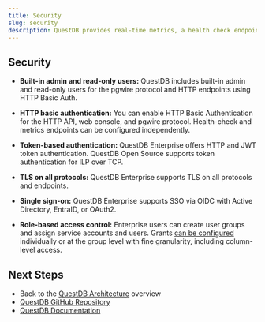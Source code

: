 ```yaml
---
title: Security
slug: security
description: QuestDB provides real-time metrics, a health check endpoint, and logging to monitor performance and simplify troubleshooting.
---
```



## Security

- **Built-in admin and read-only users:**
  QuestDB includes built-in admin and read-only users for the pgwire protocol and HTTP endpoints using HTTP Basic Auth.

- **HTTP basic authentication:**
  You can enable HTTP Basic Authentication for the HTTP API, web console, and pgwire
  protocol. Health-check and metrics endpoints can be configured independently.

- **Token-based authentication:**
  QuestDB Enterprise offers HTTP and JWT token authentication. QuestDB Open Source
  supports token authentication for ILP over TCP.

- **TLS on all protocols:**
  QuestDB Enterprise supports TLS on all protocols and endpoints.

- **Single sign-on:**
  QuestDB Enterprise supports SSO via OIDC with Active Directory, EntraID, or OAuth2.

- **Role-based access control:**
  Enterprise users can create user groups and assign service accounts and users.
   Grants [can be configured](/docs/operations/rbac/) individually or at the
   group level with fine granularity, including column-level  access.

## Next Steps

- Back to the [QuestDB Architecture](/docs/guides/questdb-architecture) overview
- [QuestDB GitHub Repository](https://github.com/questdb/questdb)
- [QuestDB Documentation](/docs)

